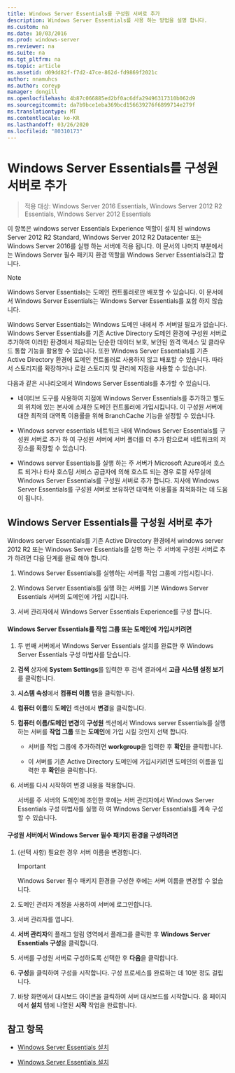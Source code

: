 ```yaml
---
title: Windows Server Essentials를 구성원 서버로 추가
description: Windows Server Essentials를 사용 하는 방법을 설명 합니다.
ms.custom: na
ms.date: 10/03/2016
ms.prod: windows-server
ms.reviewer: na
ms.suite: na
ms.tgt_pltfrm: na
ms.topic: article
ms.assetid: d09dd82f-f7d2-47ce-862d-fd9869f2021c
author: nnamuhcs
ms.author: coreyp
manager: dongill
ms.openlocfilehash: 4b87c066885ed2bf0ac6dfa29496317310b062d9
ms.sourcegitcommit: da7b9bce1eba369bcd156639276f6899714e279f
ms.translationtype: MT
ms.contentlocale: ko-KR
ms.lasthandoff: 03/26/2020
ms.locfileid: "80310173"
---
```

# <a name="add-windows-server-essentials-as-a-member-server"></a>Windows Server Essentials를 구성원 서버로 추가

>적용 대상: Windows Server 2016 Essentials, Windows Server 2012 R2 Essentials, Windows Server 2012 Essentials

이 항목은 windows server Essentials Experience 역할이 설치 된 windows Server 2012 R2 Standard, Windows Server 2012 R2 Datacenter 또는 Windows Server 2016를 실행 하는 서버에 적용 됩니다. 이 문서의 나머지 부분에서는 Windows Server 필수 패키지 환경 역할을 Windows Server Essentials라고 합니다.  
  
> [!NOTE]
>   Windows Server Essentials는 도메인 컨트롤러로만 배포할 수 있습니다. 이 문서에서 Windows Server Essentials는 Windows Server Essentials를 포함 하지 않습니다.  
  
 Windows Server Essentials는 Windows 도메인 내에서 주 서버일 필요가 없습니다. Windows Server Essentials를 기존 Active Directory 도메인 환경에 구성원 서버로 추가하여 이러한 환경에서 제공되는 단순한 데이터 보호, 보안된 원격 액세스 및 클라우드 통합 기능을 활용할 수 있습니다. 또한 Windows Server Essentials를 기존 Active Directory 환경에 도메인 컨트롤러로 사용하지 않고 배포할 수 있습니다. 따라서 스토리지를 확장하거나 로컬 스토리지 및 관리에 지점을 사용할 수 있습니다.  
  
 다음과 같은 시나리오에서 Windows Server Essentials를 추가할 수 있습니다.  
  
-   네이티브 도구를 사용하여 지점에 Windows Server Essentials를 추가하고 별도의 위치에 있는 본사에 소재한 도메인 컨트롤러에 가입시킵니다. 이 구성원 서버에 대한 최적의 대역폭 이용률을 위해 BranchCache 기능을 설정할 수 있습니다.  
  
-   Windows server essentials 네트워크 내에 Windows Server Essentials를 구성원 서버로 추가 하 여 구성원 서버에 서버 폴더를 더 추가 함으로써 네트워크의 저장소를 확장할 수 있습니다.  
  
-   Windows server Essentials를 실행 하는 주 서버가 Microsoft Azure에서 호스트 되거나 타사 호스팅 서비스 공급자에 의해 호스트 되는 경우 로컬 사무실에 Windows Server Essentials를 구성원 서버로 추가 합니다. 지사에 Windows Server Essentials를 구성원 서버로 보유하면 대역폭 이용률을 최적화하는 데 도움이 됩니다.  
  
## <a name="adding-windows-server-essentials-as-a-member-server"></a>Windows Server Essentials를 구성원 서버로 추가  
 Windows server Essentials를 기존 Active Directory 환경에서 windows server 2012 R2 또는 Windows Server Essentials를 실행 하는 주 서버에 구성원 서버로 추가 하려면 다음 단계를 완료 해야 합니다.  
  
1.  Windows Server Essentials를 실행하는 서버를 작업 그룹에 가입시킵니다.  
  
2.  Windows Server Essentials를 실행 하는 서버를 기본 Windows Server Essentials 서버의 도메인에 가입 시킵니다.  
  
3.  서버 관리자에서 Windows Server Essentials Experience를 구성 합니다.  
  
#### <a name="to-join-windows-server-essentials-to-a-workgroup-or-domain"></a>Windows Server Essentials를 작업 그룹 또는 도메인에 가입시키려면  
  
1. 두 번째 서버에서 Windows Server Essentials 설치를 완료한 후 Windows Server Essentials 구성 마법사를 닫습니다.  
  
2. **검색** 상자에 **System Settings**를 입력한 후 검색 결과에서 **고급 시스템 설정 보기**를 클릭합니다.  
  
3. **시스템 속성**에서 **컴퓨터 이름** 탭을 클릭합니다.  
  
4. **컴퓨터 이름**의 **도메인** 섹션에서 **변경**을 클릭합니다.  
  
5. **컴퓨터 이름/도메인 변경**의 **구성원** 섹션에서 Windows server Essentials를 실행 하는 서버를 **작업 그룹** 또는 **도메인**에 가입 시킬 것인지 선택 합니다.  
  
   -   서버를 작업 그룹에 추가하려면 **workgroup**을 입력한 후 **확인**을 클릭합니다.  
  
   -   이 서버를 기존 Active Directory 도메인에 가입시키려면 도메인의 이름을 입력한 후 **확인**을 클릭합니다.  
  
6. 서버를 다시 시작하여 변경 내용을 적용합니다.  
  
   서버를 주 서버의 도메인에 조인한 후에는 서버 관리자에서 Windows Server Essentials 구성 마법사를 실행 하 여 Windows Server Essentials를 계속 구성할 수 있습니다.  
  
#### <a name="to-configure-windows-server-essentials-experience-on-a-member-server"></a>구성원 서버에서 Windows Server 필수 패키지 환경을 구성하려면  
  
1.  (선택 사항) 필요한 경우 서버 이름을 변경합니다.  
  
    > [!IMPORTANT]
    >  Windows Server 필수 패키지 환경을 구성한 후에는 서버 이름을 변경할 수 없습니다.  
  
2.  도메인 관리자 계정을 사용하여 서버에 로그인합니다.  
  
3.  서버 관리자를 엽니다.  
  
4.  **서버 관리자**의 플래그 알림 영역에서 플래그를 클릭한 후 **Windows Server Essentials 구성**을 클릭합니다.  
  
5.  서버를 구성원 서버로 구성하도록 선택한 후 **다음**을 클릭합니다.  
  
6.  **구성**을 클릭하여 구성을 시작합니다. 구성 프로세스를 완료하는 데 10분 정도 걸립니다.  
  
7.  바탕 화면에서 대시보드 아이콘을 클릭하여 서버 대시보드를 시작합니다. 홈 페이지에서 **설치** 탭에 나열된 **시작** 작업을 완료합니다.  
  
## <a name="see-also"></a>참고 항목  
  

-   [Windows Server Essentials 설치](Install-Windows-Server-Essentials.md)

-   [Windows Server Essentials 설치](../install/Install-Windows-Server-Essentials.md)

